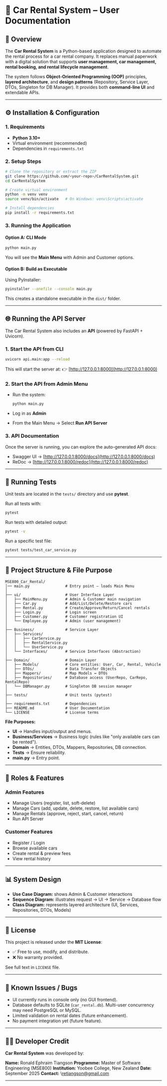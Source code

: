 # 🚗 Car Rental System – User Documentation

## 📌 Overview

The **Car Rental System** is a Python-based application designed to automate the rental process for a car rental company. It replaces manual paperwork with a digital solution that supports **user management, car management, rental booking, and rental lifecycle management**.

The system follows **Object-Oriented Programming (OOP)** principles, **layered architecture**, and **design patterns** (Repository, Service Layer, DTOs, Singleton for DB Manager). It provides both **command-line UI** and extendable APIs.

---

## ⚙️ Installation & Configuration

### 1. Requirements

* **Python 3.10+**
* Virtual environment (recommended)
* Dependencies in `requirements.txt`

### 2. Setup Steps

```bash
# Clone the repository or extract the ZIP
git clone https://github.com/<your-repo>/CarRentalSystem.git
cd CarRentalSystem

# Create virtual environment
python -m venv venv
source venv/bin/activate   # On Windows: venv\Scripts\activate

# Install dependencies
pip install -r requirements.txt
```

### 3. Running the Application

#### Option A: CLI Mode

```bash
python main.py
```

You will see the **Main Menu** with Admin and Customer options.

#### Option B: Build as Executable

Using PyInstaller:

```bash
pyinstaller --onefile --console main.py
```

This creates a standalone executable in the `dist/` folder.

---

## 🌐 Running the API Server

The Car Rental System also includes an **API** (powered by FastAPI + Uvicorn).

### 1. Start the API from CLI

```bash
uvicorn api.main:app --reload
```

This will start the server at:
👉 [http://127.0.0.1:8000](http://127.0.0.1:8000)

### 2. Start the API from Admin Menu

* Run the system:

  ```bash
  python main.py
  ```
* Log in as **Admin**
* From the Main Menu → Select **Run API Server**

### 3. API Documentation

Once the server is running, you can explore the auto-generated API docs:

* Swagger UI → [http://127.0.0.1:8000/docs](http://127.0.0.1:8000/docs)
* ReDoc → [http://127.0.0.1:8000/redoc](http://127.0.0.1:8000/redoc)

---

## 🧪 Running Tests

Unit tests are located in the `tests/` directory and use **pytest**.

Run all tests with:

```bash
pytest
```

Run tests with detailed output:

```bash
pytest -v
```

Run a specific test file:

```bash
pytest tests/test_car_service.py
```

---

## 📂 Project Structure & File Purpose

```
MSE800_Car_Rental/
│── main.py                # Entry point – loads Main Menu
│
├── ui/                    # User Interface Layer
│   ├── MainMenu.py        # Admin & Customer main navigation
│   ├── Car.py             # Add/List/Delete/Restore cars
│   ├── Rental.py          # Create/Approve/Return/Cancel rentals
│   ├── Login.py           # Login screen
│   ├── Customer.py        # Customer registration UI
│   └── Employee.py        # Admin (user management)
│
├── Business/              # Service Layer
│   ├── Services/
│   │   ├── CarService.py
│   │   ├── RentalService.py
│   │   └── UserService.py
│   └── Interfaces/        # Service Interfaces (Abstraction)
│
├── Domain/                # Domain Layer
│   ├── Models/            # Core entities: User, Car, Rental, Vehicle
│   ├── DTOs/              # Data Transfer Objects
│   ├── Mappers/           # Map Models ↔ DTOs
│   ├── Repositories/      # Database access (UserRepo, CarRepo, RentalRepo)
│   └── DBManager.py       # Singleton DB session manager
│
├── tests/                 # Unit tests (pytest)
│
├── requirements.txt       # Dependencies
├── README.md              # User Documentation
└── LICENSE                # License terms
```

**File Purposes:**

* **UI** → Handles input/output and menus.
* **Business/Services** → Business logic (rules like "only available cars can be rented").
* **Domain** → Entities, DTOs, Mappers, Repositories, DB connection.
* **Tests** → Ensure reliability.
* **main.py** → Entry point.

---

## 👥 Roles & Features

### Admin Features

* Manage Users (register, list, soft-delete)
* Manage Cars (add, update, delete, restore, list available cars)
* Manage Rentals (approve, reject, start, cancel, return)
* Run API Server

### Customer Features

* Register / Login
* Browse available cars
* Create rental & preview fees
* View rental history

---

## 📊 System Design

* **Use Case Diagram:** shows Admin & Customer interactions
* **Sequence Diagram:** illustrates request → UI → Service → Database flow
* **Class Diagram:** represents layered architecture (UI, Services, Repositories, DTOs, Models)

---

## 📜 License

This project is released under the **MIT License**:

* ✅ Free to use, modify, and distribute.
* ❌ No warranty provided.

See full text in `LICENSE` file.

---

## 🐞 Known Issues / Bugs

* UI currently runs in console only (no GUI frontend).
* Database defaults to SQLite (`car_rental.db`). Multi-user concurrency may need PostgreSQL or MySQL.
* Limited validation on rental dates (future enhancement).
* No payment integration yet (future feature).

---

## 👨‍💻 Developer Credit

**Car Rental System** was developed by:

**Name:** Ronald Ephraim Tiangson
**Programme:** Master of Software Engineering (MSE800)
**Institution:** Yoobee College, New Zealand
**Date:** September 2025
**Contact:** \retiangson@gmail.com

---

